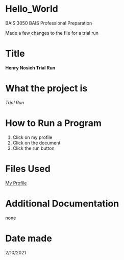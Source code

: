 # Hello_World
BAIS:3050 BAIS Professional Preparation

Made a few changes to the file for a trial run

# Title

**Henry Nosich Trial Run** 

# What the project is

*Trial Run*

# How to Run a Program
1. Click on my profile
2. Click on the document
3. Click the run button


# Files Used

[My Profile](https://github.com/hnosich)


# Additional Documentation
 none

# Date made
2/10/2021
